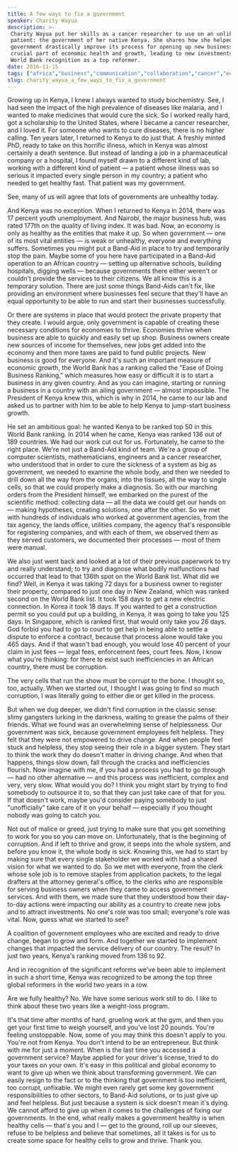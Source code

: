 ```yaml
---
title: A few ways to fix a government
speaker: Charity Wayua
description: >-
 Charity Wayua put her skills as a cancer researcher to use on an unlikely
 patient: the government of her native Kenya. She shares how she helped her
 government drastically improve its process for opening up new businesses, a
 crucial part of economic health and growth, leading to new investments and a
 World Bank recognition as a top reformer.
date: 2016-11-15
tags: ["africa","business","communication","collaboration","cancer","economics","global-development","goalsetting","health","innovation","investment","potential","society","government"]
slug: charity_wayua_a_few_ways_to_fix_a_government
---
```


Growing up in Kenya, I knew I always wanted to study biochemistry. See, I had seen the
impact of the high prevalence of diseases like malaria, and I wanted to make medicines
that would cure the sick. So I worked really hard, got a scholarship to the United States,
where I became a cancer researcher, and I loved it. For someone who wants to cure
diseases, there is no higher calling. Ten years later, I returned to Kenya to do just that.
A freshly minted PhD, ready to take on this horrific illness, which in Kenya was almost
certainly a death sentence. But instead of landing a job in a pharmaceutical company or a
hospital, I found myself drawn to a different kind of lab, working with a different kind
of patient — a patient whose illness was so serious it impacted every single person in my
country; a patient who needed to get healthy fast. That patient was my
government.

See, many of us will agree that lots of governments are unhealthy today.

And Kenya was no exception. When I returned to Kenya in 2014, there was 17 percent youth
unemployment. And Nairobi, the major business hub, was rated 177th on the quality of
living index. It was bad. Now, an economy is only as healthy as the entities that make it
up. So when government — one of its most vital entities — is weak or unhealthy, everyone
and everything suffers. Sometimes you might put a Band-Aid in place to try and temporarily
stop the pain. Maybe some of you here have participated in a Band-Aid operation to an
African country — setting up alternative schools, building hospitals, digging wells —
because governments there either weren't or couldn't provide the services to their
citizens. We all know this is a temporary solution. There are just some things Band-Aids
can't fix, like providing an environment where businesses feel secure that they'll have an
equal opportunity to be able to run and start their businesses successfully.

Or there are systems in place that would protect the private property that they create. I
would argue, only government is capable of creating these necessary conditions for
economies to thrive. Economies thrive when business are able to quickly and easily set up
shop. Business owners create new sources of income for themselves, new jobs get added into
the economy and then more taxes are paid to fund public projects. New business is good for
everyone. And it's such an important measure of economic growth, the World Bank has a
ranking called the "Ease of Doing Business Ranking," which measures how easy or difficult
it is to start a business in any given country. And as you can imagine, starting or
running a business in a country with an ailing government — almost impossible. The
President of Kenya knew this, which is why in 2014, he came to our lab and asked us to
partner with him to be able to help Kenya to jump-start business growth.

He set an ambitious goal: he wanted Kenya to be ranked top 50 in this World Bank ranking.
In 2014 when he came, Kenya was ranked 136 out of 189 countries. We had our work cut out
for us. Fortunately, he came to the right place. We're not just a Band-Aid kind of team.
We're a group of computer scientists, mathematicians, engineers and a cancer researcher,
who understood that in order to cure the sickness of a system as big as government, we
needed to examine the whole body, and then we needed to drill down all the way from the
organs, into the tissues, all the way to single cells, so that we could properly make a
diagnosis. So with our marching orders from the President himself, we embarked on the
purest of the scientific method: collecting data — all the data we could get our hands on
— making hypotheses, creating solutions, one after the other. So we met with hundreds of
individuals who worked at government agencies, from the tax agency, the lands office,
utilities company, the agency that's responsible for registering companies, and with each
of them, we observed them as they served customers, we documented their processes — most
of them were manual.

We also just went back and looked at a lot of their previous paperwork to try and really
understand; to try and diagnose what bodily malfunctions had occurred that lead to that
136th spot on the World Bank list. What did we find? Well, in Kenya it was taking 72 days
for a business owner to register their property, compared to just one day in New Zealand,
which was ranked second on the World Bank list. It took 158 days to get a new electric
connection. In Korea it took 18 days. If you wanted to get a construction permit so you
could put up a building, in Kenya, it was going to take you 125 days. In Singapore, which
is ranked first, that would only take you 26 days. God forbid you had to go to court to
get help in being able to settle a dispute to enforce a contract, because that process
alone would take you 465 days. And if that wasn't bad enough, you would lose 40 percent of
your claim in just fees — legal fees, enforcement fees, court fees. Now, I know what you're
thinking: for there to exist such inefficiencies in an African country, there must be
corruption.

The very cells that run the show must be corrupt to the bone. I thought so, too, actually.
When we started out, I thought I was going to find so much corruption, I was literally
going to either die or get killed in the process.

But when we dug deeper, we didn't find corruption in the classic sense: slimy gangsters
lurking in the darkness, waiting to grease the palms of their friends. What we found was
an overwhelming sense of helplessness. Our government was sick, because government
employees felt helpless. They felt that they were not empowered to drive change. And when
people feel stuck and helpless, they stop seeing their role in a bigger system. They start
to think the work they do doesn't matter in driving change. And when that happens, things
slow down, fall through the cracks and inefficiencies flourish. Now imagine with me, if you
had a process you had to go through — had no other alternative — and this process was
inefficient, complex and very, very slow. What would you do? I think you might start by
trying to find somebody to outsource it to, so that they can just take care of that for
you. If that doesn't work, maybe you'd consider paying somebody to just "unofficially"
take care of it on your behalf — especially if you thought nobody was going to catch
you.

Not out of malice or greed, just trying to make sure that you get something to work for
you so you can move on. Unfortunately, that is the beginning of corruption. And if left to
thrive and grow, it seeps into the whole system, and before you know it, the whole body is
sick. Knowing this, we had to start by making sure that every single stakeholder we worked
with had a shared vision for what we wanted to do. So we met with everyone, from the clerk
whose sole job is to remove staples from application packets, to the legal drafters at the
attorney general's office, to the clerks who are responsible for serving business owners
when they came to access government services. And with them, we made sure that they
understood how their day-to-day actions were impacting our ability as a country to create
new jobs and to attract investments. No one's role was too small; everyone's role was
vital. Now, guess what we started to see?

A coalition of government employees who are excited and ready to drive change, began to
grow and form. And together we started to implement changes that impacted the service
delivery of our country. The result? In just two years, Kenya's ranking moved from 136 to
92.

And in recognition of the significant reforms we've been able to implement in such a short
time, Kenya was recognized to be among the top three global reformers in the world two
years in a row.

Are we fully healthy? No. We have some serious work still to do. I like to think about
these two years like a weight-loss program.

It's that time after months of hard, grueling work at the gym, and then you get your first
time to weigh yourself, and you've lost 20 pounds. You're feeling unstoppable. Now, some of
you may think this doesn't apply to you. You're not from Kenya. You don't intend to be an
entrepreneur. But think with me for just a moment. When is the last time you accessed a
government service? Maybe applied for your driver's license, tried to do your taxes on
your own. It's easy in this political and global economy to want to give up when we think
about transforming government. We can easily resign to the fact or to the thinking that
government is too inefficient, too corrupt, unfixable. We might even rarely get some key
government responsibilities to other sectors, to Band-Aid solutions, or to just give up
and feel helpless. But just because a system is sick doesn't mean it's dying. We cannot
afford to give up when it comes to the challenges of fixing our governments. In the end,
what really makes a government healthy is when healthy cells — that's you and I — get to
the ground, roll up our sleeves, refuse to be helpless and believe that sometimes, all it
takes is for us to create some space for healthy cells to grow and thrive. Thank
you.

<!--
ad_duration=3.33
comment_count=27
event="TED@IBM"
external_start_time=0
has_talk_citation=0
intro_duration=11.82
is_subtitle_required="True"
is_talk_featured="True"
language="en"
language_swap="False"
native_language="en"
number_of_related_talks=6
number_of_speakers=1
number_of_subtitled_videos=26
number_of_tags=14
number_of_talk_download_languages=27
number_of_talk_more_resources=1
number_of_talk_recommendations=1
number_of_talks_take_actions=0
post_ad_duration=0.83
published_timestamp="2017-02-23 15:49:58"
recording_date="2016-11-15"
speaker_description="Public sector researcher"
speaker_is_published=1
speaker_name="Charity Wayua"
talk_name="A few ways to fix a government"
talk_recommendations_blurb="Check out more resources on improving business and fixing government, curated by Charity Wayua."
talks_tags=["africa","business","communication","collaboration","cancer","economics","global-development","goalsetting","health","innovation","investment","potential","society","government"]
talks_take_action=[]
url_audio="https://download.ted.com/talks/CharityWayua_2016S.mp3?apikey=acme-roadrunner"
url_photo_speaker="https://pe.tedcdn.com/images/ted/9e8549eef0da74943018b9e0f3d4d5f03a0d5fae_254x191.jpg"
url_photo_talk="https://s3.amazonaws.com/talkstar-photos/uploads/2820d73b-c750-4b6a-a92a-dd2bcfd0ca3b/CharityWayua_2016S-embed.jpg"
url_webpage="https://www.ted.com/talks/charity_wayua_a_few_ways_to_fix_a_government"
video_type_name="TED Institute Talk"
-->